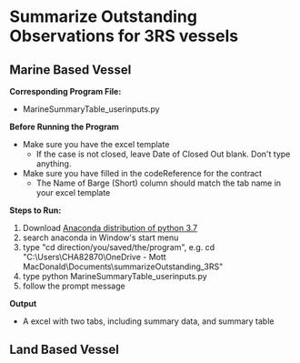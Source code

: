 # Summarize Outstanding Observations for 3RS vessels
## Marine Based Vessel
**Corresponding Program File:**
* MarineSummaryTable_userinputs.py

**Before Running the Program**
* Make sure you have the excel template
    * If the case is not closed, leave Date of Closed Out blank. Don't type anything.
* Make sure you have filled in the codeReference for the contract
    * The Name of Barge (Short) column should match the tab name in your excel template

**Steps to Run:**

1. Download [Anaconda distribution of python 3.7](https://www.anaconda.com/distribution/)
2. search anaconda in Window's start menu
3. type "cd direction/you/saved/the/program", e.g. cd "C:\Users\CHA82870\OneDrive - Mott MacDonald\Documents\summarizeOutstanding_3RS"
4. type python MarineSummaryTable_userinputs.py
5. follow the prompt message

**Output**
* A excel with two tabs, including summary data, and summary table

## Land Based Vessel